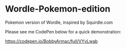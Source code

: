 # Wordle-Pokemon-edition
Pokemon version of Wordle, inspired by Squirdle.com

Please see me CodePen below for a quick demonstration:

https://codepen.io/BobbyArmac/full/VYvLwab 
